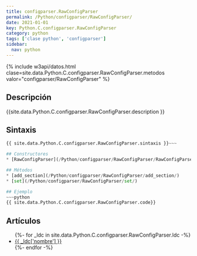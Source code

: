 ```yaml
---
title: configparser.RawConfigParser
permalink: /Python/configparser/RawConfigParser/
date: 2021-01-01
key: Python.C.configparser.RawConfigParser
category: python
tags: ['clase python', 'configparser']
sidebar: 
  nav: python
---
```


{% include w3api/datos.html clase=site.data.Python.C.configparser.RawConfigParser.metodos valor="configparser/RawConfigParser" %}

## Descripción
{{site.data.Python.C.configparser.RawConfigParser.description }}

## Sintaxis
~~~python
{{ site.data.Python.C.configparser.RawConfigParser.sintaxis }}~~~

## Constructores
* [RawConfigParser](/Python/configparser/RawConfigParser/RawConfigParser/)

## Métodos
* [add_section](/Python/configparser/RawConfigParser/add_section/)
* [set](/Python/configparser/RawConfigParser/set/)

## Ejemplo
~~~python
{{ site.data.Python.C.configparser.RawConfigParser.code}}
~~~

## Artículos
<ul>
{%- for _ldc in site.data.Python.C.configparser.RawConfigParser.ldc -%}
   <li>
       <a href="{{_ldc['url'] }}">{{ _ldc['nombre'] }}</a>
   </li>
{%- endfor -%}
</ul>
